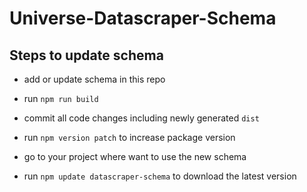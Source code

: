 # Universe-Datascraper-Schema

## Steps to update schema
- add or update schema in this repo
- run `npm run build`
- commit all code changes including newly generated `dist`
- run `npm version patch` to increase package version


- go to your project where want to use the new schema
- run `npm update datascraper-schema` to download the latest version
